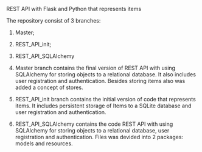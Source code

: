 REST API with Flask and Python that represents items

The repository consist of 3 branches:
1) Master;
2) REST_API_init;
3) REST_API_SQLAlchemy

1) Master branch contains the final version of REST API with using SQLAlchemy for storing objects 
   to a relational database. It also includes user registration and authentication. Besides storing items also 
   was added a concept of stores.

2) REST_API_init branch contains the initial version of code that represents items. It includes persistent storage 
   of Items to a SQLite database and user registration and authentication.

3) REST_API_SQLAlchemy contains the code REST API with using SQLAlchemy for storing objects to a relational database,
   user registration and authentication. Files was devided into 2 packages: models and resources. 